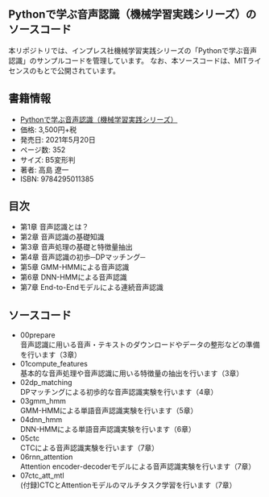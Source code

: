 ## Pythonで学ぶ音声認識（機械学習実践シリーズ）のソースコード
本リポジトリでは、インプレス社機械学習実践シリーズの「Pythonで学ぶ音声認識」のサンプルコードを管理しています。 
なお、本ソースコードは、MITライセンスのもとで公開されています。

## 書籍情報
- [Pythonで学ぶ音声認識（機械学習実践シリーズ）](https://book.impress.co.jp/books/1120101083)
- 価格: 3,500円+税
- 発売日: 2021年5月20日
- ページ数: 352
- サイズ: B5変形判
- 著者: 高島 遼一
- ISBN: 9784295011385

## 目次
- 第1章 音声認識とは？
- 第2章 音声認識の基礎知識
- 第3章 音声処理の基礎と特徴量抽出
- 第4章 音声認識の初歩─DPマッチング─
- 第5章 GMM-HMMによる音声認識
- 第6章 DNN-HMMによる音声認識
- 第7章 End-to-Endモデルによる連続音声認識

## ソースコード
- 00prepare  
  音声認識に用いる音声・テキストのダウンロードやデータの整形などの準備を行います（3章）
- 01compute_features  
  基本的な音声処理や音声認識に用いる特徴量の抽出を行います（3章）
- 02dp_matching  
  DPマッチングによる初歩的な音声認識実験を行います（4章）
- 03gmm_hmm  
  GMM-HMMによる単語音声認識実験を行います（5章）
- 04dnn_hmm  
  DNN-HMMによる単語音声認識実験を行います（6章）
- 05ctc  
  CTCによる音声認識実験を行います（7章）
- 06rnn_attention  
  Attention encoder-decoderモデルによる音声認識実験を行います（7章）
- 07ctc_att_mtl  
  (付録)CTCとAttentionモデルのマルチタスク学習を行います（7章）

